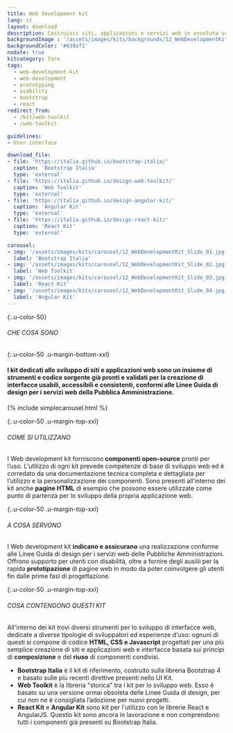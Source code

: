 ```yaml
---
title: Web development kit
lang: it
layout: download
description: Costruisci siti, applicazioni e servizi web in assoluta semplicità
backgroundImage : '/assets/images/kits/backgrounds/12_WebDevelopmentKit_Background.png'
backgroundColor: '#439af1'
nodate: true
kitcategory: fare
tags:
  - web-development-kit
  - web-development
  - prototyping
  - usability
  - bootstrap
  - react
redirect_from:
  - /kit/web-toolkit
  - /web-toolkit

guidelines:
- User interface

download_file:
- file: 'https://italia.github.io/bootstrap-italia/'
  caption: 'Bootstrap Italia'
  type: 'external'
- file: 'https://italia.github.io/design-web-toolkit/'
  caption: 'Web Toolkit'
  type: 'external'
- file: 'https://italia.github.io/design-angular-kit/'
  caption: 'Angular Kit'
  type: 'external'
- file: 'https://italia.github.io/design-react-kit/'
  caption: 'React Kit'
  type: 'external'

carousel:
- img: '/assets/images/kits/carousel/12_WebDevelopmentKit_Slide_01.jpg'
  label: 'Bootstrap Italia'
- img: '/assets/images/kits/carousel/12_WebDevelopmentKit_Slide_02.jpg'
  label: 'Web Toolkit'
- img: '/assets/images/kits/carousel/12_WebDevelopmentKit_Slide_03.jpg'
  label: 'React Kit'
- img: '/assets/images/kits/carousel/12_WebDevelopmentKit_Slide_04.jpg'
  label: 'Angular Kit'
---
```


{:.u-color-50}
###### CHE COSA SONO

{:.u-color-50 .u-margin-bottom-xxl}
#### I kit dedicati allo sviluppo di siti e applicazioni web sono un insieme di **strumenti e codice sorgente** già pronti e validati per la creazione di interfacce usabili, accessibili e consistenti, conformi alle Linee Guida di design per i servizi web della Pubblica Amministrazione.

{% include simplecarousel.html  %}

{:.u-color-50 .u-margin-top-xxl}
###### COME SI UTILIZZANO
I Web development kit forniscono **componenti open-source** pronti per l’uso. L'utilizzo di ogni kit prevede competenze di base di sviluppo web ed è corredato da una documentazione tecnica completa e dettagliata per l’utilizzo e la personalizzazione dei componenti. Sono presenti all’interno dei kit anche **pagine HTML** di esempio che possono essere utilizzate come punto di partenza per lo sviluppo della propria applicazione web.


{:.u-color-50 .u-margin-top-xxl}
###### A COSA SERVONO
I Web development kit **indicano e assicurano** una realizzazione conforme alle Linee Guida di design per i servizi web delle Pubbliche Amministrazioni. Offrono supporto per utenti con disabilità, oltre a fornire degli ausilii per la rapida **prototipazione** di pagine web in modo da poter coinvolgere gli utenti fin dalle prime fasi di progettazione.


{:.u-color-50 .u-margin-top-xxl}
###### COSA CONTENGONO QUESTI KIT
All'interno dei kit trovi diversi strumenti per lo sviluppo di interfacce web, dedicate a diverse tipologie di sviluppatori ed esperienze d'uso: ognuni di questi si compone di codice **HTML, CSS e Javascript** progettati per una più semplice creazione di siti e applicazioni web e interfacce basata sui princìpi di **composizione** e del **riuso** di componenti condivisi.

- **Bootstrap Italia** è il kit di riferimento, costruito sulla libreria Bootstrap 4 e basato sulle più recenti direttive presenti nello UI Kit.
- **Web Toolkit** è la libreria "storica" tra i kit per lo sviluppo web. Esso è basato su una versione ormai obsoleta delle Linee Guida di design, per cui non ne è consigliata l’adozione per nuovi progetti.
- **React Kit** e **Angular Kit** sono kit per l'utilizzo con le librerie React e AngularJS. Questio kit sono ancora in lavorazione e non comprendono tutti i componenti già presenti su Bootstrap Italia.
